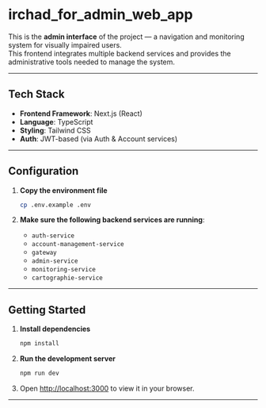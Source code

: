 # irchad_for_admin_web_app

This is the **admin interface** of the project — a navigation and monitoring system for visually impaired users.  
This frontend integrates multiple backend services and provides the administrative tools needed to manage the system.

---

## Tech Stack

- **Frontend Framework**: Next.js (React)
- **Language**: TypeScript
- **Styling**: Tailwind CSS
- **Auth**: JWT-based (via Auth & Account services)

---

## Configuration

1. **Copy the environment file**
   ```bash
   cp .env.example .env
   ```

2. **Make sure the following backend services are running**:
   - `auth-service`
   - `account-management-service`
   - `gateway`
   - `admin-service`
   - `monitoring-service`
   - `cartographie-service`
     
---

## Getting Started

1. **Install dependencies**
   ```bash
   npm install
   ```

2. **Run the development server**
   ```bash
   npm run dev
   ```

3. Open [http://localhost:3000](http://localhost:3000) to view it in your browser.

---
